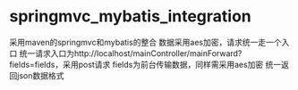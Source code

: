 # springmvc_mybatis_integration
采用maven的springmvc和mybatis的整合
数据采用aes加密，请求统一走一个入口
统一请求入口为http://localhost/mainController/mainForward?fields=fields，采用post请求
fields为前台传输数据，同样需采用aes加密
统一返回json数据格式
